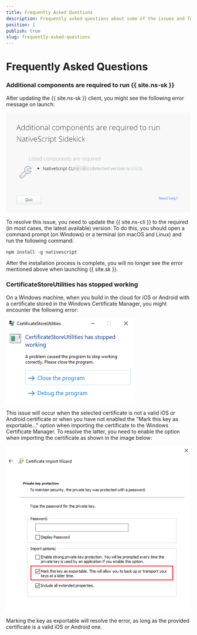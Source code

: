 ```yaml
---
title: Frequently Asked Questions
description: Frequently asked questions about some of the issues and features in NativeScript Sidekick.
position: 1
publish: true
slug: frequently-asked-questions
---
```


# Frequently Asked Questions

### Additional components are required to run {{ site.ns-sk }}

After updating the {{ site.ns-sk }} client, you might see the following error message on launch:

![](/images/troubleshooting/additional-components-required.png)

To resolve this issue, you need to update the {{ site.ns-cli }} to the required (in most cases, the latest available) version. To do this, you should open a command prompt (on Windows) or a terminal (on macOS and Linux) and run the following command:

<pre class="add-copy-button"><code class="language-terminal">npm install -g nativescript</code></pre>

After the installation process is complete, you will no longer see the error mentioned above when launching {{ site.sk }}.

### CertificateStoreUtilities has stopped working

On a Windows machine, when you build in the cloud for iOS or Android with a certificate stored in the Windows Certificate Manager, you might encounter the following error:

![](/images/troubleshooting/certificatestoreutilities-stopped-working.png)

This issue will occur when the selected certificate is not a valid iOS or Android certificate or when you have not enabled the "Mark this key as exportable..." option when importing the certificate to the Windows Certificate Manager. To resolve the latter, you need to enable the option when importing the certificate as shown in the image below:

![](/images/troubleshooting/mark-key-as-exportable.png)

Marking the key as exportable will resolve the error, as long as the provided certificate is a valid iOS or Android one.